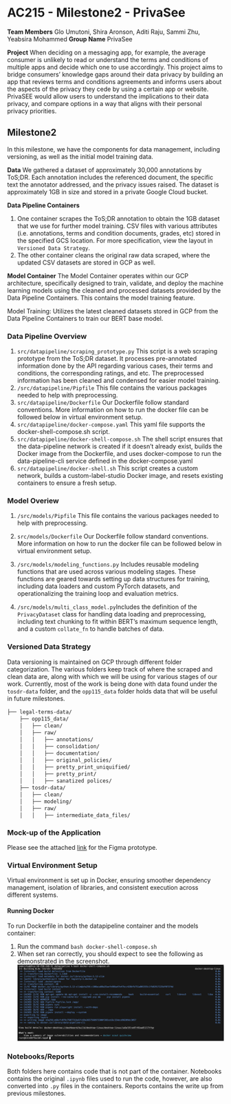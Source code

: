 # AC215 - Milestone2 - PrivaSee

**Team Members** Glo Umutoni, Shira Aronson, Aditi Raju, Sammi Zhu, Yeabsira Mohammed
**Group Name** PrivaSee

**Project** When deciding on a messaging app, for example, the average consumer is unlikely to read or understand the terms and conditions of multiple apps and decide which one to use accordingly. This project aims to bridge consumers’ knowledge gaps around their data privacy by building an app that reviews terms and conditions agreements and informs users about the aspects of the privacy they cede by using a certain app or website. PrivaSEE would allow users to understand the implications to their data privacy, and compare options in a way that aligns with their personal privacy priorities.

## Milestone2
In this milestone, we have the components for data management, including versioning, as well as the initial model training data. 

**Data** We gathered a dataset of approximately 30,000 annotations by ToS;DR. Each annotation includes the referenced document, the specific text the annotator addressed, and the privacy issues raised. The dataset is approximately 1GB in size and stored in a private Google Cloud bucket.

**Data Pipeline Containers** 
1. One container scrapes the ToS;DR annotation to obtain the 1GB dataset that we use for further model training. CSV files with various attributes (i.e. annotations, terms and condition documents, grades, etc) stored in the specified GCS location. For more specification, view the layout in `Versioned Data Strategy`. 
2. The other container cleans the original raw data scraped, where the updated CSV datasets are stored in GCP as well. 

**Model Container** 
The Model Container operates within our GCP architecture, specifically designed to train, validate, and deploy the machine learning models using the cleaned and processed datasets provided by the Data Pipeline Containers.  This contains the model training feature.

Model Training: Utilizes the latest cleaned datasets stored in GCP from the Data Pipeline Containers to train our BERT base model.


### Data Pipeline Overview
1. `src/datapipeline/scraping_prototype.py` This script is a web scraping prototype from the ToS;DR dataset. It processes pre-annotated information done by the API regarding various cases, their terms and conditions, the corresponding ratings, and etc. The preprocessed information has been cleaned and condensed for easier model training. 
2. `/src/datapipeline/Pipfile` This file contains the various packages needed to help with preprocessing.
3. `src/datapipeline/Dockerfile` Our Dockerfile follow standard conventions. More information on how to run the docker file can be followed below in virtual environment setup. 
4. `src/datapipeline/docker-compose.yaml` This yaml file supports the docker-shell-compose.sh script. 
5. `src/datapipeline/docker-shell-compose.sh` The shell script ensures that the data-pipeline network is created if it doesn’t already exist, builds the Docker image from the Dockerfile, and uses docker-compose to run the data-pipeline-cli service defined in the docker-compose.yaml
6. `src/datapipeline/docker-shell.sh` This script creates a custom network, builds a custom-label-studio Docker image, and resets existing containers to ensure a fresh setup.

### Model Overiew
1. `/src/models/Pipfile` This file contains the various packages needed to help with preprocessing.
2. `src/models/Dockerfile` Our Dockerfile follow standard conventions. More information on how to run the docker file can be followed below in virtual environment setup. 
3. `/src/models/modeling_functions.py` Includes reusable modeling functions that are used across various modeling stages. These functions are geared towards setting up data structures for training, including data loaders and custom PyTorch datasets, and operationalizing the training loop and evaluation metrics.

4. `/src/models/multi_class_model.py`Includes the definition of the `PrivacyDataset` class for handling data loading and preprocessing, including text chunking to fit within BERT’s maximum sequence length, and a custom `collate_fn` to handle batches of data.

### Versioned Data Strategy
Data versioning is maintained on GCP through different folder categorization. The various folders keep track of where the scraped and clean data are, along with which we will be using for various stages of our work. Currently, most of the work is being done with data found under the `tosdr-data` folder, and the `opp115_data` folder holds data that will be useful in future milestones. 
```
├── legal-terms-data/
    ├── opp115_data/
    │   ├── clean/
    │   ├── raw/
    │   │   ├── annotations/        
    │   │   ├── consolidation/ 
    │   │   ├── documentation/ 
    │   │   ├── original_policies/    
    │   │   ├── pretty_print_uniquified/ 
    │   │   ├── pretty_print/
    │   │   ├── sanatized polices/          
    ├── tosdr-data/
    │   ├── clean/
    │   ├── modeling/
    │   ├── raw/
    │   │   ├── intermediate_data_files/        
```

### Mock-up of the Application
Please see the attached [link](https://www.figma.com/proto/2vH2YvNCwrQwaWzuAyjBRf/Untitled?node-id=1-8&node-type=canvas&t=zR7ESBDVrApvzAjv-1&scaling=scale-down&content-scaling=fixed&page-id=0%3A1) for the Figma prototype.

### Virtual Environment Setup
Virtual environment is set up in Docker, ensuring smoother dependency management, isolation of libraries, and consistent execution across different systems.
#### Running Docker 
To run Dockerfile in both the datapipeline container and the models container:
1. Run the command `bash docker-shell-compose.sh`
2. When set ran correctly, you should expect to see the following as demonstrated in the screenshot.
![Image](reports/docker-screenshot.png)

### Notebooks/Reports
Both folders here contains code that is not part of the container. Notebooks contains the original `.ipynb` files used to run the code, however, are also converted into `.py` files in the containers. Reports contains the write up from previous milestones. 
